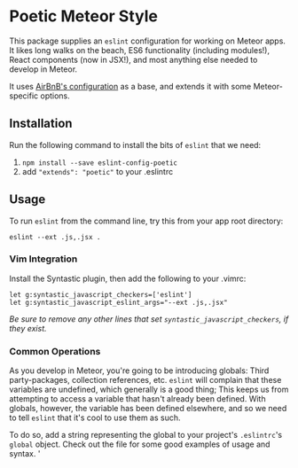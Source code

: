 # Poetic Meteor Style

This package supplies an `eslint` configuration for working on Meteor apps.
It likes long walks on the beach, ES6 functionality (including modules!),
React components (now in JSX!), and most anything else needed to develop in
Meteor.

It uses [AirBnB's configuration](https://github.com/airbnb/javascript) as a
 base, and extends it with some Meteor-specific options.

## Installation
Run the following command to install the bits of `eslint` that we need:

1. `npm install --save eslint-config-poetic`
2. add `"extends": "poetic"` to your .eslintrc

## Usage
To run `eslint` from the command line, try this from your app root directory:

`eslint --ext .js,.jsx .`


### Vim Integration
Install the Syntastic plugin, then add the following to your .vimrc:

```
let g:syntastic_javascript_checkers=['eslint']
let g:syntastic_javascript_eslint_args="--ext .js,.jsx"
```

*Be sure to remove any other lines that set `syntastic_javascript_checkers`,
 if they exist.*

### Common Operations

As you develop in Meteor, you're going to be introducing globals:
Third party-packages, collection references, etc. `eslint` will complain that
these variables are undefined, which generally is a good thing; This keeps us
from attempting to access a variable that hasn't already been defined. With
globals, however, the variable has been defined elsewhere, and so we need to
tell `eslint` that it's cool to use them as such.

To do so, add a string representing the global to your project's `.eslintrc`'s
`global` object. Check out the file for some good examples of usage and syntax.
'
